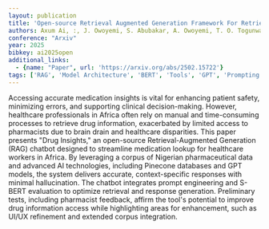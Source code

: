 ```yaml
---
layout: publication
title: 'Open-source Retrieval Augmented Generation Framework For Retrieving Accurate Medication Insights From Formularies For African Healthcare Workers'
authors: Axum Ai, :, J. Owoyemi, S. Abubakar, A. Owoyemi, T. O. Togunwa, F. C. Madubuko, S. Oyatoye, Z. Oyetolu, K. Akyea, A. O. Mohammed, A. Adebakin
conference: "Arxiv"
year: 2025
bibkey: ai2025open
additional_links:
  - {name: "Paper", url: 'https://arxiv.org/abs/2502.15722'}
tags: ['RAG', 'Model Architecture', 'BERT', 'Tools', 'GPT', 'Prompting', 'Reinforcement Learning', 'Responsible AI']
---
```

Accessing accurate medication insights is vital for enhancing patient safety,
minimizing errors, and supporting clinical decision-making. However, healthcare
professionals in Africa often rely on manual and time-consuming processes to
retrieve drug information, exacerbated by limited access to pharmacists due to
brain drain and healthcare disparities. This paper presents "Drug Insights," an
open-source Retrieval-Augmented Generation (RAG) chatbot designed to streamline
medication lookup for healthcare workers in Africa. By leveraging a corpus of
Nigerian pharmaceutical data and advanced AI technologies, including Pinecone
databases and GPT models, the system delivers accurate, context-specific
responses with minimal hallucination. The chatbot integrates prompt engineering
and S-BERT evaluation to optimize retrieval and response generation.
Preliminary tests, including pharmacist feedback, affirm the tool's potential
to improve drug information access while highlighting areas for enhancement,
such as UI/UX refinement and extended corpus integration.
